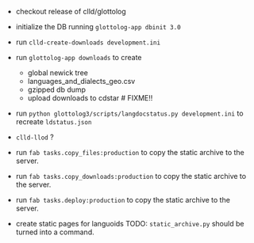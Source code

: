 
- checkout release of clld/glottolog
- initialize the DB running `glottolog-app dbinit 3.0`
- run `clld-create-downloads development.ini`
- run `glottolog-app downloads` to create
  - global newick tree
  - languages_and_dialects_geo.csv
  - gzipped db dump
  - upload downloads to cdstar  # FIXME!!
- run `python glottolog3/scripts/langdocstatus.py development.ini` to recreate `ldstatus.json`
- `clld-llod` ?

- run `fab tasks.copy_files:production` to copy the static archive to the server.
- run `fab tasks.copy_downloads:production` to copy the static archive to the server.
- run `fab tasks.deploy:production` to copy the static archive to the server.

- create static pages for languoids
  TODO: `static_archive.py` should be turned into a command.
